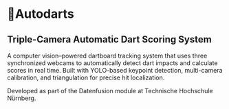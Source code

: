 # 🎯Autodarts
## Triple-Camera Automatic Dart Scoring System 

A computer vision–powered dartboard tracking system that uses three synchronized webcams to automatically detect dart impacts and calculate scores in real time. Built with YOLO-based keypoint detection, multi-camera calibration, and triangulation for precise hit localization.

Developed as part of the Datenfusion module at Technische Hochschule Nürnberg.
